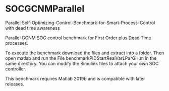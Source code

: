 # SOCGCNMParallel

Parallel Self-Optimizing-Control-Benchmark-for-Smart-Process-Control with dead time awareness

Parallel GCNM SOC control benchmark for First Order plus Dead Time processes.

To execute the benchmark download the files and extract into a folder. Then open matlab and run the File benchmarkPIDStartRealVarLParGH.m in the same directory. You can modify the Simulink files to attach your own SOC controller.

This benchmark requires Matlab 2019b and is compatible with later releases.
